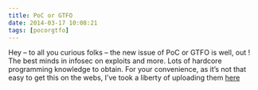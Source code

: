 ```yaml
---
title: PoC or GTFO
date: 2014-03-17 10:08:21
tags: [pocorgtfo]
---
```


Hey – to all you curious folks – the new issue of PoC or GTFO is well,
out ! The best minds in infosec on exploits and more. Lots of hardcore
programming knowledge to obtain. For your convenience, as it’s not that
easy to get this on the webs, I’ve took a liberty of uploading them
[here](/pages/files)
